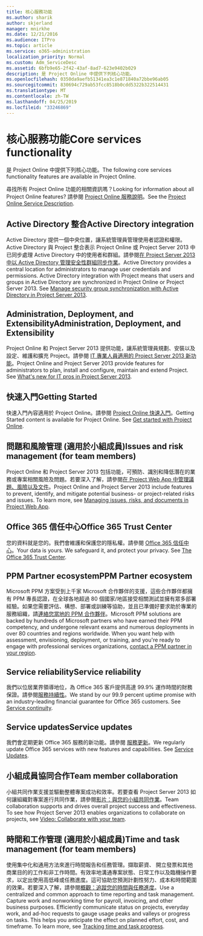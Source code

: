```yaml
---
title: 核心服務功能
ms.author: sharik
author: skjerland
manager: mnirkhe
ms.date: 12/21/2016
ms.audience: ITPro
ms.topic: article
ms.service: o365-administration
localization_priority: Normal
ms.custom: Adm_ServiceDesc
ms.assetid: 6bfb9e65-2f42-43af-8ad7-623e9402b029
description: 是 Project Online 中提供下列核心功能。
ms.openlocfilehash: 0350da9aefb51341ea3c1e871840a72bbe96ab05
ms.sourcegitcommit: 830694c729ab53fcc8518b0cdd5322b322514431
ms.translationtype: MT
ms.contentlocale: zh-TW
ms.lasthandoff: 04/25/2019
ms.locfileid: "33246869"
---
```

# <a name="core-services-functionality"></a><span data-ttu-id="f10ff-103">核心服務功能</span><span class="sxs-lookup"><span data-stu-id="f10ff-103">Core services functionality</span></span>

<span data-ttu-id="f10ff-104">是 Project Online 中提供下列核心功能。</span><span class="sxs-lookup"><span data-stu-id="f10ff-104">The following core services functionality features are available in Project Online.</span></span>
  
<span data-ttu-id="f10ff-105">尋找所有 Project Online 功能的相關資訊嗎？</span><span class="sxs-lookup"><span data-stu-id="f10ff-105">Looking for information about all Project Online features?</span></span> <span data-ttu-id="f10ff-106">請參閱 [Project Online 服務說明](project-online-service-description.md)。</span><span class="sxs-lookup"><span data-stu-id="f10ff-106">See the [Project Online Service Description](project-online-service-description.md).</span></span>
  
## <a name="active-directory-integration"></a><span data-ttu-id="f10ff-107">Active Directory 整合</span><span class="sxs-lookup"><span data-stu-id="f10ff-107">Active Directory integration</span></span>
<span data-ttu-id="f10ff-108"><a name="bkmk_AD_Integration"> </a></span><span class="sxs-lookup"><span data-stu-id="f10ff-108"></span></span>

<span data-ttu-id="f10ff-p102">Active Directory 提供一個中央位置，讓系統管理員管理使用者認證和權限。Active Directory 與 Project 整合表示 Project Online 或 Project Server 2013 中已同步處理 Active Directory 中的使用者和群組。請參閱[在 Project Server 2013 中以 Active Directory 管理安全性群組同步作業](https://go.microsoft.com/fwlink/p/?LinkId=402631)。</span><span class="sxs-lookup"><span data-stu-id="f10ff-p102">Active Directory provides a central location for administrators to manage user credentials and permissions. Active Directory integration with Project means that users and groups in Active Directory are synchronized in Project Online or Project Server 2013. See [Manage security group synchronization with Active Directory in Project Server 2013](https://go.microsoft.com/fwlink/p/?LinkId=402631).</span></span>
  
## <a name="administration-deployment-and-extensibility"></a><span data-ttu-id="f10ff-112">Administration, Deployment, and Extensibility</span><span class="sxs-lookup"><span data-stu-id="f10ff-112">Administration, Deployment, and Extensibility</span></span>
<span data-ttu-id="f10ff-113"><a name="bkmk_AdministrationDeploymentExtensibility"> </a></span><span class="sxs-lookup"><span data-stu-id="f10ff-113"></span></span>

<span data-ttu-id="f10ff-p103">Project Online 和 Project Server 2013 提供功能，讓系統管理員規劃、安裝以及設定、維護和擴充 Project。請參閱 [IT 專業人員適用的 Project Server 2013 新功能](https://go.microsoft.com/fwlink/p/?LinkId=272017)。</span><span class="sxs-lookup"><span data-stu-id="f10ff-p103">Project Online and Project Server 2013 provide features for administrators to plan, install and configure, maintain and extend Project. See [What's new for IT pros in Project Server 2013](https://go.microsoft.com/fwlink/p/?LinkId=272017).</span></span>
  
## <a name="getting-started"></a><span data-ttu-id="f10ff-116">快速入門</span><span class="sxs-lookup"><span data-stu-id="f10ff-116">Getting Started</span></span>
<span data-ttu-id="f10ff-117"><a name="bkmk_GettingStarted"> </a></span><span class="sxs-lookup"><span data-stu-id="f10ff-117"></span></span>

<span data-ttu-id="f10ff-p104">快速入門內容適用於 Project Online。請參閱 [Project Online 快速入門](https://support.office.com/en-us/article/Get-started-with-Project-Online-E3E5F64F-ADA5-4F9D-A578-130B2D4E5F11?ui=en-US&amp;rs=en-US&amp;ad=US)。</span><span class="sxs-lookup"><span data-stu-id="f10ff-p104">Getting Started content is available for Project Online. See [Get started with Project Online](https://support.office.com/en-us/article/Get-started-with-Project-Online-E3E5F64F-ADA5-4F9D-A578-130B2D4E5F11?ui=en-US&amp;rs=en-US&amp;ad=US).</span></span>
  
## <a name="issues-and-risk-management-for-team-members"></a><span data-ttu-id="f10ff-120">問題和風險管理 (適用於小組成員)</span><span class="sxs-lookup"><span data-stu-id="f10ff-120">Issues and risk management (for team members)</span></span>
<span data-ttu-id="f10ff-121"><a name="bkmk_IssuesRiskManagement"> </a></span><span class="sxs-lookup"><span data-stu-id="f10ff-121"></span></span>

<span data-ttu-id="f10ff-p105">Project Online 和 Project Server 2013 包括功能，可預防、識別和降低潛在的業務或專案相關風險及問題。若要深入了解，請參閱[在 Project Web App 中管理議題、風險以及文件](https://go.microsoft.com/fwlink/?LinkId=402634)。</span><span class="sxs-lookup"><span data-stu-id="f10ff-p105">Project Online and Project Server 2013 include features to prevent, identify, and mitigate potential business- or project-related risks and issues. To learn more, see [Managing issues, risks, and documents in Project Web App](https://go.microsoft.com/fwlink/?LinkId=402634).</span></span>
  
## <a name="office-365-trust-center"></a><span data-ttu-id="f10ff-124">Office 365 信任中心</span><span class="sxs-lookup"><span data-stu-id="f10ff-124">Office 365 Trust Center</span></span>
<span data-ttu-id="f10ff-125"><a name="bkmk_Office365TrustCenter"> </a></span><span class="sxs-lookup"><span data-stu-id="f10ff-125"></span></span>

<span data-ttu-id="f10ff-p106">您的資料就是您的。我們會維護和保護您的隱私權。請參閱 [Office 365 信任中心](https://go.microsoft.com/fwlink/?LinkId=402637)。</span><span class="sxs-lookup"><span data-stu-id="f10ff-p106">Your data is yours. We safeguard it, and protect your privacy. See [The Office 365 Trust Center](https://go.microsoft.com/fwlink/?LinkId=402637).</span></span>
  
## <a name="ppm-partner-ecosystem"></a><span data-ttu-id="f10ff-129">PPM Partner ecosystem</span><span class="sxs-lookup"><span data-stu-id="f10ff-129">PPM Partner ecosystem</span></span>
<span data-ttu-id="f10ff-130"><a name="bkmk_ProjectPortfolioManagementPartner"> </a></span><span class="sxs-lookup"><span data-stu-id="f10ff-130"></span></span>

<span data-ttu-id="f10ff-p107">Microsoft PPM 方案受到上千家 Microsoft 合作夥伴的支援，這些合作夥伴都擁有 PPM 專長認證，在全球各地超過 80 個國家/地區接受相關測試並擁有眾多部署經驗。如果您需要評估、構想、部署或訓練等協助，並且已準備好要求助於專業的服務組織，請[連絡您當地的 PPM 合作夥伴](https://go.microsoft.com/fwlink/p/?LinkId=272646)。</span><span class="sxs-lookup"><span data-stu-id="f10ff-p107">Microsoft PPM solutions are backed by hundreds of Microsoft partners who have earned their PPM competency, and undergone relevant exams and numerous deployments in over 80 countries and regions worldwide. When you want help with assessment, envisioning, deployment, or training, and you're ready to engage with professional services organizations, [contact a PPM partner in your region](https://go.microsoft.com/fwlink/p/?LinkId=272646).</span></span>
  
## <a name="service-reliability"></a><span data-ttu-id="f10ff-133">Service reliability</span><span class="sxs-lookup"><span data-stu-id="f10ff-133">Service reliability</span></span>
<span data-ttu-id="f10ff-134"><a name="bkmk_ServiceReliability"> </a></span><span class="sxs-lookup"><span data-stu-id="f10ff-134"></span></span>

<span data-ttu-id="f10ff-p108">我們以位居業界領導地位，為 Office 365 客戶提供高達 99.9% 運作時間的財務保證。請參閱[服務持續性](https://go.microsoft.com/fwlink/?LinkId=402653)。</span><span class="sxs-lookup"><span data-stu-id="f10ff-p108">We stand by our 99.9 percent uptime promise with an industry-leading financial guarantee for Office 365 customers. See [Service continuity](https://go.microsoft.com/fwlink/?LinkId=402653).</span></span>
  
## <a name="service-updates"></a><span data-ttu-id="f10ff-137">Service updates</span><span class="sxs-lookup"><span data-stu-id="f10ff-137">Service updates</span></span>
<span data-ttu-id="f10ff-138"><a name="bkmk_Serviceupdates"> </a></span><span class="sxs-lookup"><span data-stu-id="f10ff-138"></span></span>

<span data-ttu-id="f10ff-p109">我們會定期更新 Office 365 服務的新功能。請參閱 [服務更新](../office-365-platform-service-description/service-updates.md)。</span><span class="sxs-lookup"><span data-stu-id="f10ff-p109">We regularly update Office 365 services with new features and capabilities. See [Service Updates](../office-365-platform-service-description/service-updates.md).</span></span>
  
## <a name="team-member-collaboration"></a><span data-ttu-id="f10ff-141">小組成員協同合作</span><span class="sxs-lookup"><span data-stu-id="f10ff-141">Team member collaboration</span></span>
<span data-ttu-id="f10ff-142"><a name="bkbmk_TeamMemberCollaboration"> </a></span><span class="sxs-lookup"><span data-stu-id="f10ff-142"></span></span>

<span data-ttu-id="f10ff-p110">小組共同作業支援並驅動整體專案成功和效率。若要查看 Project Server 2013 如何讓組織對專案進行共同作業，請參閱[影片：與您的小組共同作業](https://go.microsoft.com/fwlink/?LinkId=402628)。</span><span class="sxs-lookup"><span data-stu-id="f10ff-p110">Team collaboration supports and drives overall project success and effectiveness. To see how Project Server 2013 enables organizations to collaborate on projects, see [Video: Collaborate with your team](https://go.microsoft.com/fwlink/?LinkId=402628).</span></span>
  
## <a name="time-and-task-management-for-team-members"></a><span data-ttu-id="f10ff-145">時間和工作管理 (適用於小組成員)</span><span class="sxs-lookup"><span data-stu-id="f10ff-145">Time and task management (for team members)</span></span>
<span data-ttu-id="f10ff-146"><a name="bkmk_TimeTaskManagement"> </a></span><span class="sxs-lookup"><span data-stu-id="f10ff-146"></span></span>

<span data-ttu-id="f10ff-p111">使用集中化和通用方法來進行時間報告和任務管理。擷取薪資、 開立發票和其他商業目的的工作和非工作時間。有效率地溝通專案狀態、日常工作以及臨機操作要求，以定出使用高低峰或任務進度。這可協助您預測計劃性努力、成本和時間範圍的效果。若要深入了解，請參閱[概觀：追蹤您的時間與任務進度](https://go.microsoft.com/fwlink/p/?LinkId=271321)。</span><span class="sxs-lookup"><span data-stu-id="f10ff-p111">Use a centralized and common approach to time reporting and task management. Capture work and nonworking time for payroll, invoicing, and other business purposes. Efficiently communicate status on projects, everyday work, and ad-hoc requests to gauge usage peaks and valleys or progress on tasks. This helps you anticipate the effect on planned effort, cost, and timeframe. To learn more, see [Tracking time and task progress](https://go.microsoft.com/fwlink/p/?LinkId=271321).</span></span>
  

